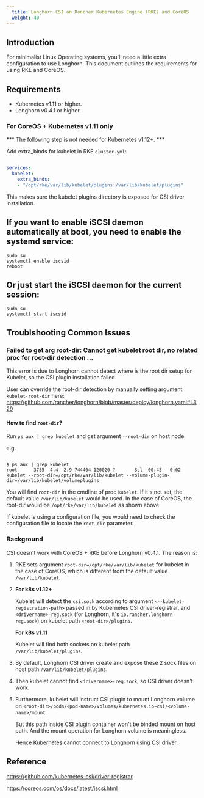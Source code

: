 ```yaml
---
  title: Longhorn CSI on Rancher Kubernetes Engine (RKE) and CoreOS
  weight: 40
---
```


## Introduction

For minimalist Linux Operating systems, you'll need a little extra configuration to use Longhorn.  This document outlines the requirements for using RKE and CoreOS.

## Requirements

  -  Kubernetes v1.11 or higher.
  -  Longhorn v0.4.1 or higher.

### For CoreOS + Kubernetes v1.11 only 

*** The following step is not needed for Kubernetes v1.12+. ***

Add extra_binds for kubelet in RKE `cluster.yml`:

```yaml

services:
  kubelet:
    extra_binds:
    - "/opt/rke/var/lib/kubelet/plugins:/var/lib/kubelet/plugins" 

```

This makes sure the kubelet plugins directory is exposed for CSI driver installation.

##  If you want to enable iSCSI daemon automatically at boot, you need to enable the systemd service:

```
sudo su
systemctl enable iscsid
reboot
```

##  Or just start the iSCSI daemon for the current session:

```
sudo su
systemctl start iscsid
```

## Troublshooting Common Issues

### Failed to get arg root-dir: Cannot get kubelet root dir, no related proc for root-dir detection ...

This error is due to Longhorn cannot detect where is the root dir setup for Kubelet, so the CSI plugin installation failed.

User can override the root-dir detection by manually setting argument `kubelet-root-dir` here: 
https://github.com/rancher/longhorn/blob/master/deploy/longhorn.yaml#L329

#### How to find `root-dir`?
 
Run `ps aux | grep kubelet` and get argument `--root-dir` on host node. 

e.g.
```

$ ps aux | grep kubelet
root      3755  4.4  2.9 744404 120020 ?       Ssl  00:45   0:02 kubelet --root-dir=/opt/rke/var/lib/kubelet --volume-plugin-dir=/var/lib/kubelet/volumeplugins

```
You will find `root-dir` in the cmdline of proc `kubelet`. If it's not set, the default value `/var/lib/kubelet` would be used. In the case of CoreOS, the root-dir would be `/opt/rke/var/lib/kubelet` as shown above.

If kubelet is using a configuration file, you would need to check the configuration file to locate the `root-dir` parameter.

###  Background 

CSI doesn't work with CoreOS + RKE before Longhorn v0.4.1. The reason is:

1. RKE sets argument `root-dir=/opt/rke/var/lib/kubelet` for kubelet in the case of CoreOS, which is different from the default value `/var/lib/kubelet`.
                                                                             
2. **For k8s v1.12+**

     Kubelet will detect the `csi.sock` according to argument `<--kubelet-registration-path>` passed in by Kubernetes CSI driver-registrar, and `<drivername>-reg.sock` (for Longhorn, it's `io.rancher.longhorn-reg.sock`) on kubelet path `<root-dir>/plugins`.
   
   **For k8s v1.11**
   
     Kubelet will find both sockets on kubelet path `/var/lib/kubelet/plugins`.
   
3. By default, Longhorn CSI driver create and expose these 2 sock files on host path `/var/lib/kubelet/plugins`.

4. Then kubelet cannot find `<drivername>-reg.sock`, so CSI driver doesn't work.

5. Furthermore, kubelet will instruct CSI plugin to mount Longhorn volume on `<root-dir>/pods/<pod-name>/volumes/kubernetes.io~csi/<volume-name>/mount`.

   But this path inside CSI plugin container won't be binded mount on host path. And the mount operation for Longhorn volume is meaningless.
   
   Hence Kubernetes cannot connect to Longhorn using CSI driver.

## Reference
https://github.com/kubernetes-csi/driver-registrar

https://coreos.com/os/docs/latest/iscsi.html
